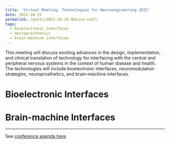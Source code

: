 ```yaml
---
title: 'Virtual Meeting: Technologies for Neuroengineering 2022'
date: 2022-10-25
permalink: /posts/2022-10-25-Nature-conf/
tags:
  - bioelectronic interfaces
  - neuroprosthetics
  - brain-machine interfaces
---
```


This meeting will discuss exciting advances in the design, implementation, and clinical translation of technology for interfacing with the central and peripheral nervous systems in the context of human disease and health. The technologies will include bioelectronic interfaces, neuromodulation strategies, neuroprosthetics, and brain–machine interfaces.

# Bioelectronic Interfaces


# Brain-machine Interfaces

------

See [conference agenda here](/files/posts/2022-10-25-Nature-conference.pdf).
